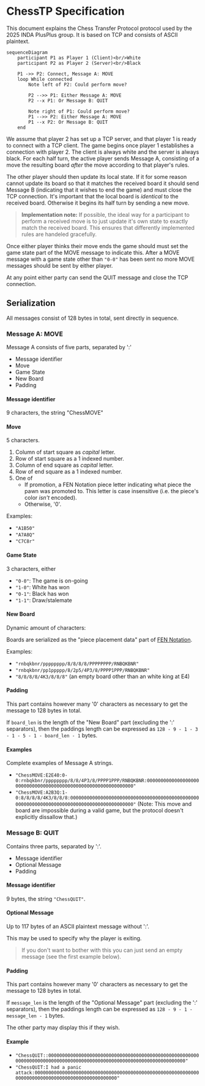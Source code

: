 # ChessTP Specification

This document explains the Chess Transfer Protocol protocol used by the 2025 INDA PlusPlus group. It is based on TCP and consists of ASCII plaintext.

```mermaid
sequenceDiagram
    participant P1 as Player 1 (Client)<br/>White
    participant P2 as Player 2 (Server)<br/>Black
    
    P1 ->> P2: Connect, Message A: MOVE
    loop While connected
        Note left of P2: Could perform move?

        P2 -->> P1: Either Message A: MOVE
        P2 --x P1: Or Message B: QUIT
        
        Note right of P1: Could perform move?
        P1 -->> P2: Either Message A: MOVE
        P1 --x P2: Or Message B: QUIT
    end
```

We assume that player 2 has set up a TCP server, and that player 1 is ready to connect with a TCP client. The game begins once player 1 establishes a connection with player 2. The client is always white and the server is always black. For each half turn, the active player sends Message A, consisting of a move the resulting board *after* the move according to that player's rules.

The other player should then update its local state. If it for some reason cannot update its board so that it matches the received board it should send Message B (indicating that it wishes to end the game) and must close the TCP connection. It's important that the local board is _identical_ to the received board. Otherwise it begins its half turn by sending a new move.

> **Implementation note:** If possible, the ideal way for a participant to perform a received move is to just update it's own state to exactly match the received board. This ensures that differently implemented rules are handeled gracefully.

Once either player thinks their move ends the game should must set the game state part of the MOVE message to indicate this. After a MOVE message with a game state other than `"0-0"` has been sent no more MOVE messages should be sent by either player.

At any point either party can send the QUIT message and close the TCP connection.

## Serialization

All messages consist of 128 bytes in total, sent directly in sequence.

### Message A: MOVE

Message A consists of five parts, separated by ':'
- Message identifier
- Move
- Game State
- New Board
- Padding

#### Message identifier

9 characters, the string "ChessMOVE"

#### Move

5 characters.

1. Column of start square as *capital* letter.
2. Row of start square as a 1 indexed number.
1. Column of end square as *capital* letter.
2. Row of end square as a 1 indexed number.
2. One of
    - If promotion, a FEN Notation piece letter indicating what piece the pawn was promoted to. This letter is case insensitive (i.e. the piece's color _isn't_ encoded).
    - Otherwise, '0'.

Examples:
- `"A1B50"`
- `"A7A8Q"`
- `"C7C8r"`

#### Game State

3 characters, either
- `"0-0"`: The game is on-going
- `"1-0"`: White has won
- `"0-1"`: Black has won
- `"1-1"`: Draw/stalemate

#### New Board

Dynamic amount of characters:

Boards are serialized as the "piece placement data" part of [FEN Notation](https://en.wikipedia.org/wiki/Forsyth%E2%80%93Edwards_Notation).

Examples:
- `"rnbqkbnr/pppppppp/8/8/8/8/PPPPPPPP/RNBQKBNR"`
- `"rnbqkbnr/pp1ppppp/8/2p5/4P3/8/PPPP1PPP/RNBQKBNR"`
- `"8/8/8/8/4K3/8/8/8"` (an empty board other than an white king at E4)

#### Padding

This part contains however many '0' characters as necessary to get the message to 128 bytes in total.

If `board_len` is the length of the "New Board" part (excluding the ':' separators), then the paddings length can be expressed as `128 - 9 - 1 - 3 - 1 - 5 - 1 - board_len - 1` bytes.

#### Examples

Complete examples of Message A strings.

- `"ChessMOVE:E2E40:0-0:rnbqkbnr/pppppppp/8/8/4P3/8/PPPP1PPP/RNBQKBNR:00000000000000000000000000000000000000000000000000000000000000"`
- `"ChessMOVE:A2B3Q:1-0:8/8/8/8/4K3/8/8/8:000000000000000000000000000000000000000000000000000000000000000000000000000000000000000000"` (Note: This move and board are impossible during a valid game, but the protocol doesn't explicitly dissallow that.)

### Message B: QUIT

Contains three parts, separated by ':'.

- Message identifier
- Optional Message
- Padding

#### Message identifier

9 bytes, the string `"ChessQUIT"`.

#### Optional Message

Up to 117 bytes of an ASCII plaintext message without ':'.

This may be used to specify why the player is exiting.

> If you don't want to bother with this you can just send an empty message (see the first example below).

#### Padding

This part contains however many '0' characters as necessary to get the message to 128 bytes in total.

If `message_len` is the length of the "Optional Message" part (excluding the ':' separators), then the paddings length can be expressed as `128 - 9 - 1 - message_len - 1` bytes.

The other party may display this if they wish.

#### Example

- `"ChessQUIT::000000000000000000000000000000000000000000000000000000000000000000000000000000000000000000000000000000000000000000000"`
- `"ChessQUIT:I had a panic attack:0000000000000000000000000000000000000000000000000000000000000000000000000000000000000000000000000"`
